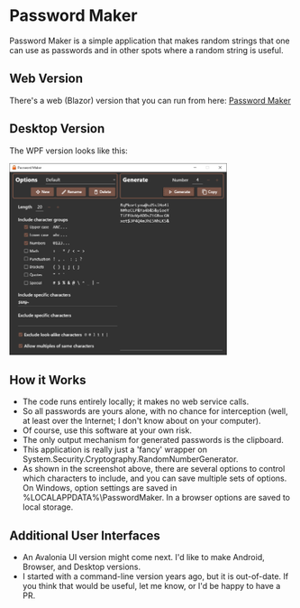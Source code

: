 # Password Maker

Password Maker is a simple application that makes random strings that one can use as passwords and in other spots where a random string is useful.

## Web Version

There's a web (Blazor) version that you can run from here: <a href="https://thomas-taylor.github.io/passwordmaker/">Password Maker</a>

## Desktop Version
The WPF version looks like this:

<img src="img/pm-wpf.png" alt="WPF Screenshot" height="340">

## How it Works
- The code runs entirely locally; it makes no web service calls.
- So all passwords are yours alone, with no chance for interception (well, at least over the Internet; I don't know about on your computer).
- Of course, use this software at your own risk.
- The only output mechanism for generated passwords is the clipboard.
- This application is really just a 'fancy' wrapper on System.Security.Cryptography.RandomNumberGenerator.
- As shown in the screenshot above, there are several options to control which characters to include, and you can save multiple sets of options.  On Windows, option settings are saved in %LOCALAPPDATA%\PasswordMaker.  In a browser options are saved to local storage.

## Additional User Interfaces
- An Avalonia UI version might come next. I'd like to make Android, Browser, and Desktop versions.
- I started with a command-line version years ago, but it is out-of-date. If you think that would be useful, let me know, or I'd be happy to have a PR.